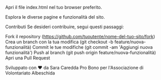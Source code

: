 Apri il file index.html nel tuo browser preferito.

Esplora le diverse pagine e funzionalità del sito.

Contributi
Se desideri contribuire, segui questi passaggi:

Fork il repository (https://github.com/tuoutente/nome-del-tuo-sito/fork)
Crea un branch con la tua modifica (git checkout -b feature/nuova-funzionalità)
Commit le tue modifiche (git commit -am 'Aggiungi nuova funzionalità')
Push al branch (git push origin feature/nuova-funzionalità)
Apri una Pull Request 

Sviluppato con ❤️ da Sara Caredda Pro Bono per l'Associazione di Volontariato Albeschida


